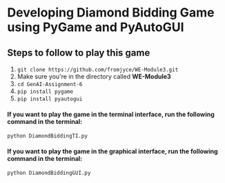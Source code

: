 # Developing Diamond Bidding Game using PyGame and PyAutoGUI

## Steps to follow to play this game

1. `git clone https://github.com/fromjyce/WE-Module3.git`
2. Make sure you're in the directory called **WE-Module3**
3. `cd GenAI-Assignment-6`
4. `pip install pygame`
5. `pip install pyautogui`

#### If you want to play the game in the terminal interface, run the following command in the terminal:

`python DiamondBiddingTI.py`

#### If you want to play the game in the graphical interface, run the following command in the terminal:

`python DiamondBiddingGUI.py`

